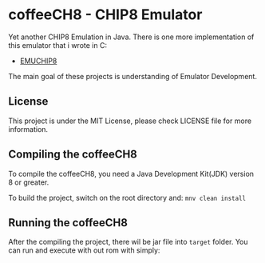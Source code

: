 # coffeeCH8 - CHIP8 Emulator
Yet another CHIP8 Emulation in Java. There is one more implementation of this emulator that i wrote in C:

* [EMUCHIP8](https://github.com/lvntky/EMUCHIP8)

The main goal of these projects is understanding of Emulator Development.

## License

This project is under the MIT License, please check LICENSE file for more information.

## Compiling the coffeeCH8

To compile the coffeeCH8, you need a Java Development Kit(JDK) version 8 or greater. 

To build the project, switch on the root directory and: 
`mnv clean install`

## Running the coffeeCH8

After the compiling the project, there wil be jar file into `target` folder. You can run and execute with out rom with simply:
